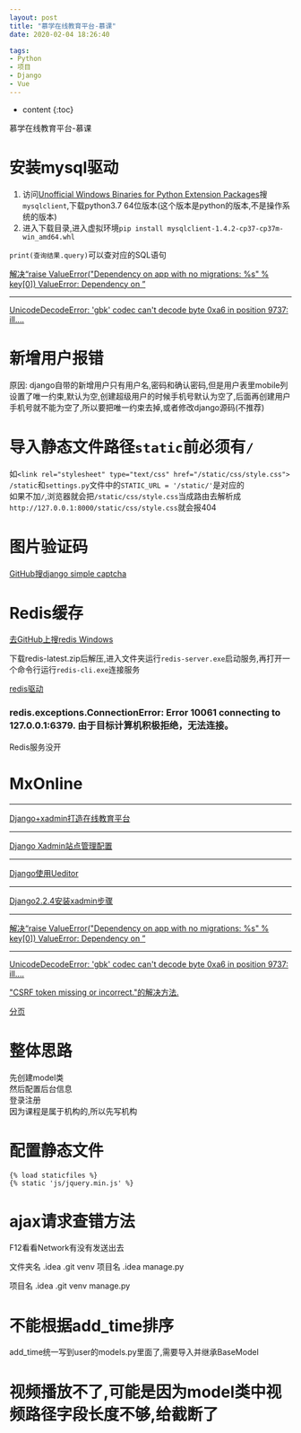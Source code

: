 ```yaml
---
layout: post
title: "慕学在线教育平台-慕课"
date: 2020-02-04 18:26:40

tags:
- Python
- 项目
- Django
- Vue
---
```

* content
{:toc}

慕学在线教育平台-慕课











# 安装mysql驱动
1. 访问[Unofficial Windows Binaries for Python Extension Packages](https://www.lfd.uci.edu/~gohlke/pythonlibs/)搜`mysqlclient`,下载python3.7 64位版本(这个版本是python的版本,不是操作系统的版本)  
2. 进入下载目录,进入虚拟环境`pip install mysqlclient-1.4.2-cp37-cp37m-win_amd64.whl`

`print(查询结果.query)`可以查对应的SQL语句

[解决“raise ValueError("Dependency on app with no migrations: %s" % key[0]) ValueError: Dependency on ”](https://blog.csdn.net/lezeqe/article/details/85638439)

---
[UnicodeDecodeError: 'gbk' codec can't decode byte 0xa6 in position 9737: ill....](https://www.cnblogs.com/loveprogramme/p/10726712.html)


# 新增用户报错
原因: django自带的新增用户只有用户名,密码和确认密码,但是用户表里mobile列设置了唯一约束,默认为空,创建超级用户的时候手机号默认为空了,后面再创建用户手机号就不能为空了,所以要把唯一约束去掉,或者修改django源码(不推荐)


# 导入静态文件路径`static`前必须有`/`
如`<link rel="stylesheet" type="text/css" href="/static/css/style.css">`  
`/static`和`settings.py`文件中的`STATIC_URL = '/static/'`是对应的  
如果不加`/`,浏览器就会把`/static/css/style.css`当成路由去解析成`http://127.0.0.1:8000/static/css/style.css`就会报404


# 图片验证码
[GitHub搜django simple captcha](https://django-simple-captcha.readthedocs.io/en/latest/usage.html#adding-to-a-form)


# Redis缓存
[去GitHub上搜redis Windows](https://github.com/ServiceStack/redis-windows/blob/master/downloads/redis-latest.zip)

下载redis-latest.zip后解压,进入文件夹运行`redis-server.exe`启动服务,再打开一个命令行运行`redis-cli.exe`连接服务

[redis驱动](https://github.com/andymccurdy/redis-py)

### redis.exceptions.ConnectionError: Error 10061 connecting to 127.0.0.1:6379. 由于目标计算机积极拒绝，无法连接。
Redis服务没开

# MxOnline
---
[Django+xadmin打造在线教育平台](https://www.cnblogs.com/derek1184405959/p/8590360.html)

---
[Django Xadmin站点管理配置](https://www.jianshu.com/p/08db37a05ea5)

---
[Django使用Ueditor](https://blog.csdn.net/elang6962/article/details/70556489)

---
[Django2.2.4安装xadmin步骤](https://www.cnblogs.com/sinkingcn/p/11301486.html)

---
[解决“raise ValueError("Dependency on app with no migrations: %s" % key[0]) ValueError: Dependency on ”](https://blog.csdn.net/lezeqe/article/details/85638439)

---
[UnicodeDecodeError: 'gbk' codec can't decode byte 0xa6 in position 9737: ill....](https://www.cnblogs.com/loveprogramme/p/10726712.html)

["CSRF token missing or incorrect."的解决方法.](https://blog.csdn.net/chen_jint/article/details/12956797)

[分页](https://github.com/jamespacileo/django-pure-pagination)


# 整体思路
先创建model类  
然后配置后台信息  
登录注册  
因为课程是属于机构的,所以先写机构  

# 配置静态文件
```
{% load staticfiles %}
{% static 'js/jquery.min.js' %}
```

# ajax请求查错方法
F12看看Network有没有发送出去


文件夹名
	.idea
	.git
	venv
	项目名
		.idea
		manage.py
		
		
项目名
	.idea
	.git
	venv
	manage.py
	
# 不能根据add_time排序
add_time统一写到user的models.py里面了,需要导入并继承BaseModel


# 视频播放不了,可能是因为model类中视频路径字段长度不够,给截断了











